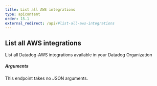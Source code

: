 ```yaml
---
title: List all AWS integrations
type: apicontent
order: 15.1
external_redirect: /api/#list-all-aws-integrations
---
```


## List all AWS integrations

List all Datadog-AWS integrations available in your Datadog Organization

##### Arguments

This endpoint takes no JSON arguments.
